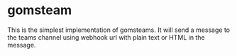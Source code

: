 # gomsteam
This is the simplest implementation of gomsteams. It will send a message to the teams channel using webhook url with plain text or HTML in the message.
